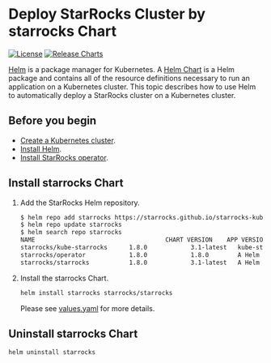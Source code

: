 # Deploy StarRocks Cluster by starrocks Chart

[![License](https://img.shields.io/badge/License-Apache%202.0-blue.svg)](https://opensource.org/licenses/Apache-2.0) [![Release Charts](https://img.shields.io/badge/Release-helmcharts-green.svg)](https://github.com/StarRocks/starrocks-kubernetes-operator/releases)

[Helm](https://helm.sh/) is a package manager for Kubernetes. A [Helm Chart](https://helm.sh/docs/topics/charts/) is a Helm package and contains all of the resource definitions necessary to run an application on a Kubernetes cluster. This topic describes how to use Helm to automatically deploy a StarRocks cluster on a Kubernetes cluster.

## Before you begin

- [Create a Kubernetes cluster](https://kubernetes.io/).
- [Install Helm](https://helm.sh/docs/intro/quickstart/).
- [Install StarRocks operator](../operator/README.md#install-operator-chart).

## Install starrocks Chart

1. Add the StarRocks Helm repository.

    ```bash
    $ helm repo add starrocks https://starrocks.github.io/starrocks-kubernetes-operator
    $ helm repo update starrocks
    $ helm search repo starrocks
    NAME                                    CHART VERSION    APP VERSION  DESCRIPTION
    starrocks/kube-starrocks      1.8.0            3.1-latest   kube-starrocks includes two subcharts, starrock...
    starrocks/operator            1.8.0            1.8.0        A Helm chart for StarRocks operator
    starrocks/starrocks           1.8.0            3.1-latest   A Helm chart for StarRocks cluster
    ```

2. Install the starrocks Chart.

    ```bash
    helm install starrocks starrocks/starrocks
    ```

    Please see [values.yaml](./values.yaml) for more details.

## Uninstall starrocks Chart

```bash
helm uninstall starrocks
```
